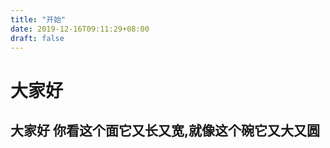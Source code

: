 ```yaml
---
title: "开始"
date: 2019-12-16T09:11:29+08:00
draft: false
---
```


# 大家好
## 大家好 你看这个面它又长又宽,就像这个碗它又大又圆


